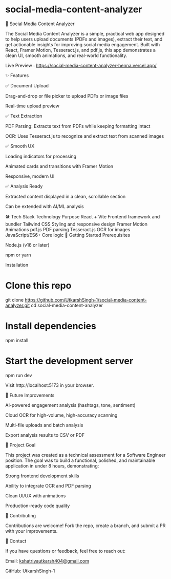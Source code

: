 # social-media-content-analyzer
📄 Social Media Content Analyzer

The Social Media Content Analyzer is a simple, practical web app designed to help users upload documents (PDFs and images), extract their text, and get actionable insights for improving social media engagement. Built with React, Framer Motion, Tesseract.js, and pdf.js, this app demonstrates a clean UI, smooth animations, and real-world functionality.

Live Preview : https://social-media-content-analyzer-henna.vercel.app/

✨ Features

✅ Document Upload

Drag-and-drop or file picker to upload PDFs or image files

Real-time upload preview

✅ Text Extraction

PDF Parsing: Extracts text from PDFs while keeping formatting intact

OCR: Uses Tesseract.js to recognize and extract text from scanned images

✅ Smooth UX

Loading indicators for processing

Animated cards and transitions with Framer Motion

Responsive, modern UI

✅ Analysis Ready

Extracted content displayed in a clean, scrollable section

Can be extended with AI/ML analysis

🛠️ Tech Stack
Technology	Purpose
React + Vite	Frontend framework and bundler
Tailwind CSS	Styling and responsive design
Framer Motion	Animations
pdf.js	PDF parsing
Tesseract.js	OCR for images
JavaScript/ES6+	Core logic
🚀 Getting Started
Prerequisites

Node.js (v16 or later)

npm or yarn

Installation
# Clone this repo
git clone https://github.com/UtkarshSingh-1/social-media-content-analyzer.git
cd social-media-content-analyzer

# Install dependencies
npm install

# Start the development server
npm run dev


Visit http://localhost:5173 in your browser.

🔮 Future Improvements

AI-powered engagement analysis (hashtags, tone, sentiment)

Cloud OCR for high-volume, high-accuracy scanning

Multi-file uploads and batch analysis

Export analysis results to CSV or PDF

📜 Project Goal

This project was created as a technical assessment for a Software Engineer position. The goal was to build a functional, polished, and maintainable application in under 8 hours, demonstrating:

Strong frontend development skills

Ability to integrate OCR and PDF parsing

Clean UI/UX with animations

Production-ready code quality

🤝 Contributing

Contributions are welcome! Fork the repo, create a branch, and submit a PR with your improvements.

📧 Contact

If you have questions or feedback, feel free to reach out:

Email: kshatriyautkarsh404@gmail.com

GitHub: UtkarshSingh-1

